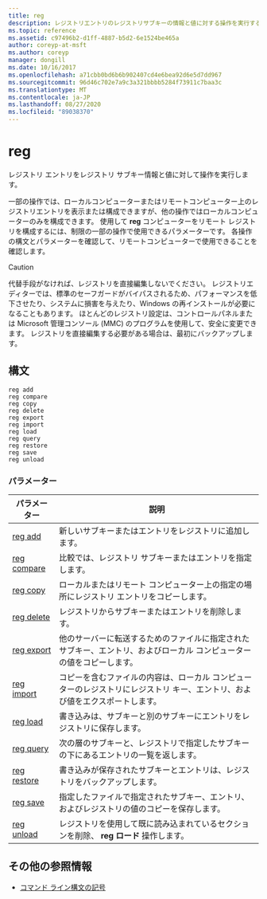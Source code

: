 ```yaml
---
title: reg
description: レジストリエントリのレジストリサブキーの情報と値に対する操作を実行する reg コマンドのリファレンス記事です。
ms.topic: reference
ms.assetid: c97496b2-d1ff-4887-b5d2-6e1524be465a
author: coreyp-at-msft
ms.author: coreyp
manager: dongill
ms.date: 10/16/2017
ms.openlocfilehash: a71cbb0bd6b6b902407cd4e6bea92d6e5d7dd967
ms.sourcegitcommit: 96d46c702e7a9c3a321bbbb5284f73911c7baa3c
ms.translationtype: MT
ms.contentlocale: ja-JP
ms.lasthandoff: 08/27/2020
ms.locfileid: "89038370"
---
```

# <a name="reg"></a>reg

レジストリ エントリをレジストリ サブキー情報と値に対して操作を実行します。

一部の操作では、ローカルコンピューターまたはリモートコンピューター上のレジストリエントリを表示または構成できますが、他の操作ではローカルコンピューターのみを構成できます。 使用して **reg** コンピューターをリモート レジストリを構成するには、制限の一部の操作で使用できるパラメーターです。 各操作の構文とパラメーターを確認して、リモートコンピューターで使用できることを確認します。

> [!CAUTION]
> 代替手段がなければ、レジストリを直接編集しないでください。 レジストリエディターでは、標準のセーフガードがバイパスされるため、パフォーマンスを低下させたり、システムに損害を与えたり、Windows の再インストールが必要になることもあります。 ほとんどのレジストリ設定は、コントロールパネルまたは Microsoft 管理コンソール (MMC) のプログラムを使用して、安全に変更できます。 レジストリを直接編集する必要がある場合は、最初にバックアップします。

## <a name="syntax"></a>構文

```
reg add
reg compare
reg copy
reg delete
reg export
reg import
reg load
reg query
reg restore
reg save
reg unload
```

### <a name="parameters"></a>パラメーター

| パラメーター | 説明 |
|--|--|
| [reg add](reg-add.md) | 新しいサブキーまたはエントリをレジストリに追加します。 |
| [reg compare](reg-compare.md) | 比較では、レジストリ サブキーまたはエントリを指定します。 |
| [reg copy](reg-copy.md) | ローカルまたはリモート コンピューター上の指定の場所にレジストリ エントリをコピーします。 |
| [reg delete](reg-delete.md) | レジストリからサブキーまたはエントリを削除します。 |
| [reg export](reg-export.md) | 他のサーバーに転送するためのファイルに指定されたサブキー、エントリ、およびローカル コンピューターの値をコピーします。 |
| [reg import](reg-import.md) | コピーを含むファイルの内容は、ローカル コンピューターのレジストリにレジストリ キー、エントリ、および値をエクスポートします。 |
| [reg load](reg-load.md) | 書き込みは、サブキーと別のサブキーにエントリをレジストリに保存します。 |
| [reg query](reg-query.md) | 次の層のサブキーと、レジストリで指定したサブキーの下にあるエントリの一覧を返します。 |
| [reg restore](reg-restore.md) | 書き込みが保存されたサブキーとエントリは、レジストリをバックアップします。 |
| [reg save](reg-save.md) | 指定したファイルで指定されたサブキー、エントリ、およびレジストリの値のコピーを保存します。 |
| [reg unload](reg-unload.md) | レジストリを使用して既に読み込まれているセクションを削除、 **reg ロード** 操作します。 |

## <a name="additional-references"></a>その他の参照情報

- [コマンド ライン構文の記号](command-line-syntax-key.md)
